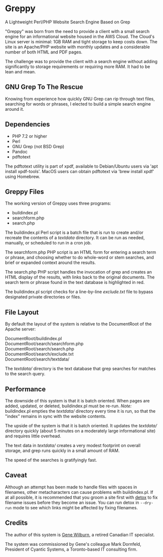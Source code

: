 # Greppy
A Lightweight Perl/PHP Website Search Engine Based on Grep

"Greppy" was born from the need to provide a client with a small search engine for an informational website housed in the AWS Cloud. The Cloud's Linux server is minimal: 1GB RAM and tight storage to keep costs down. The site is an Apache/PHP website with monthly updates and a considerable number of both HTML and PDF pages.

The challenge was to provide the client with a search engine without adding significantly to storage requirements or requiring more RAM. It had to be lean and mean.

## GNU Grep To The Rescue

Knowing from experience how quickly GNU Grep can rip through text files, searching for words or phrases, I elected to build a simple search engine around it.

## Dependencies

- PHP 7.2 or higher
- Perl
- GNU Grep (not BSD Grep)
- Pandoc
- pdftotext

The pdftotext utility is part of xpdf, available to Debian/Ubuntu users via 'apt install xpdf-tools'. MacOS users can obtain pdftotext via 'brew install xpdf' using Homebrew.


## Greppy Files

The working version of Greppy uses three programs:

- buildindex.pl
- searchform.php
- search.php

The buildindex.pl Perl script is a batch file that is run to create and/or recreate the contents of a *textdata* directory. It can be run as needed, manually, or scheduled to run in a cron job.

The searchform.php PHP script is an HTML form for entering a search term or phrase, and choosing whether to do whole-word or stem searches, and brief or expanded context around the results.

The search.php PHP script handles the invocation of grep and creates an HTML display of the results, with links back to the original documents. The search term or phrase found in the text database is highlighted in red.

The buildindex.pl script checks for a line-by-line *exclude.txt* file to bypass designated private directories or files.

## File Layout

By default the layout of the system is relative to the DocumentRoot of the Apache server:

DocumentRoot/buildindex.pl  
DocumentRoot/search/searchform.php  
DocumentRoot/search/search.php  
DocumentRoot/search/exclude.txt  
DocumentRoot/search/textdata/  

The *textdata/* directory is the text database that grep searches for matches to the search query.

## Performance

The downside of this system is that it is batch oriented. When pages are added, updated, or deleted, buildindex.pl must be re-run. *Note:* buildindex.pl empties the *textdata/* directory every time it is run, so that the "index" remains in sync with the website contents.

The upside of the system is that it is batch oriented. It updates the *textdata/* directory quickly (about 5 minutes on a moderately large informational site) and requires little overhead.

The text data in *textdata/* creates a very modest footprint on overall storage, and grep runs quickly in a small amount of RAM.

The speed of the searches is gratifyingly fast.

## Caveat

Although an attempt has been made to handle files with spaces in filenames, other metacharacters can cause problems with buildindex.pl. If at all possible, it is recommended that you groom a site first with [detox](https://github.com/dharple/detox) to fix filename issues before they become an issue. You can run detox in `--dry-run` mode to see which links might be affected by fixing filenames.

## Credits

The author of this system is [Gene Wilburn](https:genewilburn.com), a retired Canadian IT specialist.

The system was commissioned by Gene's colleague Mark Dornfeld, President of Cyantic Systems, a Toronto-based IT consulting firm.
